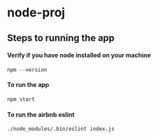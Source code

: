 # node-proj

## Steps to running the app

#### Verify if you have node installed on your machine
```terminal
npm --version
```

#### To run the app 
```terminal
npm start
```

#### To run the airbnb eslint 
```terminal
./node_modules/.bin/eslint index.js
```